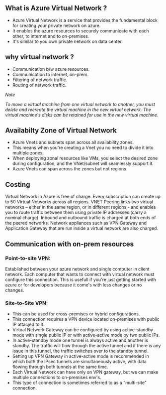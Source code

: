 ## What is Azure Virtual Network ?

- Azure Virtual Network is a service that provides the fundamental block for creating your private network on azure.
- It enables the azure resources to securely communicate with each other, to internet and to on-premises.
- It's similar to you own private network on data center.

## why virtual network ?

- Communication b/w azure resources.
- Communication to internet, on-prem.
- Filtering of network traffic.
- Routing of network traffic.

_Note_

_To move a virtual machine from one virtual network to another, you must delete and recreate the virtual machine in the new virtual network. The virtual machine's disks can be retained for use in the new virtual machine._

## Availabilty Zone of Virtual Network

- Azure Vnets and subnets span across all availability zones.
- This means when you're creating a Vnet you no need to divide it into multiple zones.
- When deploying zonal resources like VMs, you select the desired zone during configuration, and the VNet/subnet will seamlessly support it.
- Azure Vnets can span across the zones but not regions.

## Costing

Virtual Network in Azure is free of charge. Every subscription can create up to 50 Virtual Networks across all regions. VNET Peering links two virtual networks – either in the same region, or in different regions - and enables you to route traffic between them using private IP addresses (carry a nominal charge). Inbound and outbound traffic is charged at both ends of the peered networks. Network appliances such as VPN Gateway and Application Gateway that are run inside a virtual network are also charged.

## Communication with on-prem resources

### Point-to-site VPN:

Established between your azure network and single computer in client network. Each computer that wants to connect with virtual network must configure this connection. This is usefull if you're just getting started with azure or for developers because it come's with less changes or no changes.

### Site-to-Site VPN:

- This can be used for cross-premises or hybrid configurations.
- This connection requires a VPN device located on-premises with public IP attacjed to it.
- Virtual Network Gateway can be configured by using active-standby mode with single public IP or with active-active mode by two public IPs.
- In active-standby mode one tunnel is always active and another is standby. The traffic will flow through the active tunnel and if there is any issue in this tunnel, the traffic switches over to the standby tunnel.
- Setting up VPN Gateway in active-active mode is recommended in which both the IPsec tunnels are simultaneously active, with data flowing through both tunnels at the same time.
- Each Virtual Network can have only on VPN gateway, but we can make multiple connections to on-premises env's.
- This type of connection is sometimes referred to as a "multi-site" connection.
